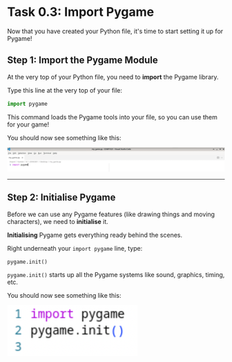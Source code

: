 # Task 0.3: Import Pygame
Now that you have created your Python file, it's time to start setting it up for Pygame!

## Step 1: Import the Pygame Module

At the very top of your Python file, you need to **import** the Pygame library.

Type this line at the very top of your file:

```python
import pygame
```

This command loads the Pygame tools into your file, so you can use them for your game!

You should now see something like this:

<img src="../images/import_pygame/1.png" width="2000">


---

## Step 2: Initialise Pygame

Before we can use any Pygame features (like drawing things and moving characters), we need to **initialise** it.

**Initialising** Pygame gets everything ready behind the scenes.

Right underneath your `import pygame` line, type:

```python
pygame.init()
```

`pygame.init()` starts up all the Pygame systems like sound, graphics, timing, etc.

You should now see something like this:

![Pygame Init](../images/import_pygame/2.png)